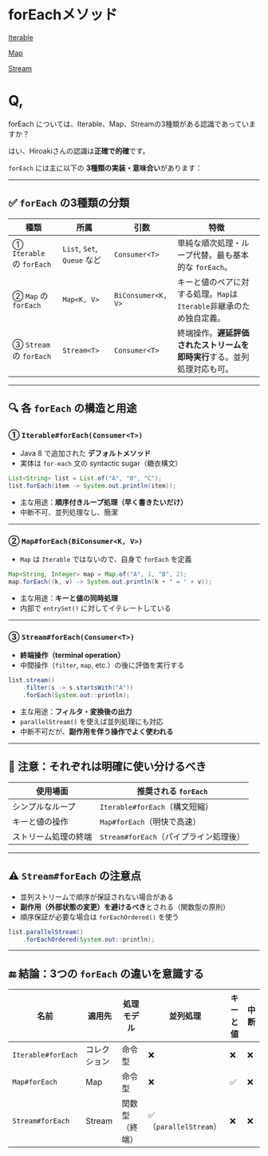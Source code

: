 # forEachメソッド

[Iterable](forEach%E3%83%A1%E3%82%BD%E3%83%83%E3%83%89%2020b62cef735080228183f7ccfea78db6/Iterable%2020b62cef7350804da95acf1a46d6c782.md)

[Map](forEach%E3%83%A1%E3%82%BD%E3%83%83%E3%83%89%2020b62cef735080228183f7ccfea78db6/Map%2020b62cef7350807580a2ec0d02e7122a.md)

[Stream](forEach%E3%83%A1%E3%82%BD%E3%83%83%E3%83%89%2020b62cef735080228183f7ccfea78db6/Stream%2020b62cef735080719d7cdf16b26277a3.md)

# Q,

forEach については、Iterable、Map、Streamの3種類がある認識であっていますか？

はい、Hiroakiさんの認識は**正確で的確**です。

`forEach` には主に以下の **3種類の実装・意味合い**があります：

---

## ✅ `forEach` の3種類の分類

| 種類 | 所属 | 引数 | 特徴 |
| --- | --- | --- | --- |
| ① `Iterable` の `forEach` | `List`, `Set`, `Queue` など | `Consumer<T>` | 単純な順次処理・ループ代替。最も基本的な `forEach`。 |
| ② `Map` の `forEach` | `Map<K, V>` | `BiConsumer<K, V>` | キーと値のペアに対する処理。`Map`は`Iterable`非継承のため独自定義。 |
| ③ `Stream` の `forEach` | `Stream<T>` | `Consumer<T>` | 終端操作。**遅延評価されたストリームを即時実行**する。並列処理対応も可。 |

---

## 🔍 各 `forEach` の構造と用途

### ① `Iterable#forEach(Consumer<T>)`

- Java 8 で追加された **デフォルトメソッド**
- 実体は `for-each` 文の syntactic sugar（糖衣構文）

```java
List<String> list = List.of("A", "B", "C");
list.forEach(item -> System.out.println(item));
```

- 主な用途：**順序付きループ処理（早く書きたいだけ）**
- 中断不可、並列処理なし、簡潔

---

### ② `Map#forEach(BiConsumer<K, V>)`

- `Map` は `Iterable` ではないので、自身で `forEach` を定義

```java
Map<String, Integer> map = Map.of("A", 1, "B", 2);
map.forEach((k, v) -> System.out.println(k + " = " + v));
```

- 主な用途：**キーと値の同時処理**
- 内部で `entrySet()` に対してイテレートしている

---

### ③ `Stream#forEach(Consumer<T>)`

- **終端操作（terminal operation）**
- 中間操作（`filter`, `map`, etc.）の後に評価を実行する

```java
list.stream()
    .filter(s -> s.startsWith("A"))
    .forEach(System.out::println);
```

- 主な用途：**フィルタ・変換後の出力**
- `parallelStream()` を使えば並列処理にも対応
- 中断不可だが、**副作用を伴う操作でよく使われる**

---

## 📌 注意：それぞれは**明確に使い分けるべき**

| 使用場面 | 推奨される `forEach` |
| --- | --- |
| シンプルなループ | `Iterable#forEach`（構文短縮） |
| キーと値の操作 | `Map#forEach`（明快で高速） |
| ストリーム処理の終端 | `Stream#forEach`（パイプライン処理後） |

---

## ⚠️ `Stream#forEach` の注意点

- 並列ストリームで順序が保証されない場合がある
- **副作用（外部状態の変更）を避けるべき**とされる（関数型の原則）
- 順序保証が必要な場合は `forEachOrdered()` を使う

```java
list.parallelStream()
    .forEachOrdered(System.out::println);
```

---

## 🔚 結論：3つの `forEach` の違いを意識する

| 名前 | 適用先 | 処理モデル | 並列処理 | キーと値 | 中断 |
| --- | --- | --- | --- | --- | --- |
| `Iterable#forEach` | コレクション | 命令型 | ❌ | ❌ | ❌ |
| `Map#forEach` | Map | 命令型 | ❌ | ✅ | ❌ |
| `Stream#forEach` | Stream | 関数型（終端） | ✅（`parallelStream`） | ❌ | ❌ |